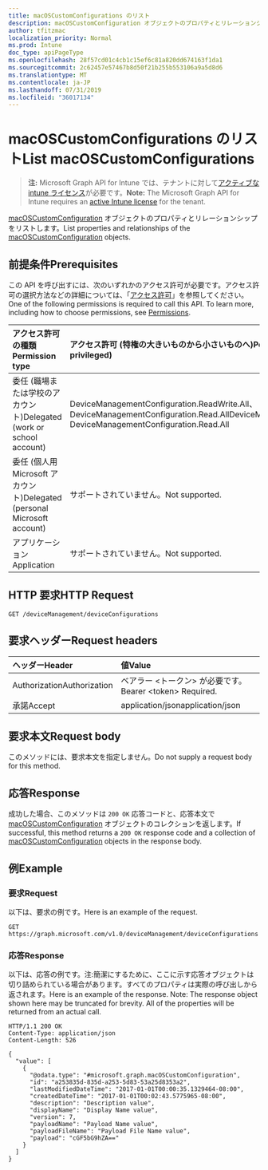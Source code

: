 ```yaml
---
title: macOSCustomConfigurations のリスト
description: macOSCustomConfiguration オブジェクトのプロパティとリレーションシップをリストします。
author: tfitzmac
localization_priority: Normal
ms.prod: Intune
doc_type: apiPageType
ms.openlocfilehash: 28f57cd01c4cb1c15ef6c81a820dd674163f1da1
ms.sourcegitcommit: 2c62457e57467b8d50f21b255b553106a9a5d8d6
ms.translationtype: MT
ms.contentlocale: ja-JP
ms.lasthandoff: 07/31/2019
ms.locfileid: "36017134"
---
```

# <a name="list-macoscustomconfigurations"></a><span data-ttu-id="d2d03-103">macOSCustomConfigurations のリスト</span><span class="sxs-lookup"><span data-stu-id="d2d03-103">List macOSCustomConfigurations</span></span>

> <span data-ttu-id="d2d03-104">**注:** Microsoft Graph API for Intune では、テナントに対して[アクティブな intune ライセンス](https://go.microsoft.com/fwlink/?linkid=839381)が必要です。</span><span class="sxs-lookup"><span data-stu-id="d2d03-104">**Note:** The Microsoft Graph API for Intune requires an [active Intune license](https://go.microsoft.com/fwlink/?linkid=839381) for the tenant.</span></span>

<span data-ttu-id="d2d03-105">[macOSCustomConfiguration](../resources/intune-deviceconfig-macoscustomconfiguration.md) オブジェクトのプロパティとリレーションシップをリストします。</span><span class="sxs-lookup"><span data-stu-id="d2d03-105">List properties and relationships of the [macOSCustomConfiguration](../resources/intune-deviceconfig-macoscustomconfiguration.md) objects.</span></span>

## <a name="prerequisites"></a><span data-ttu-id="d2d03-106">前提条件</span><span class="sxs-lookup"><span data-stu-id="d2d03-106">Prerequisites</span></span>
<span data-ttu-id="d2d03-p101">この API を呼び出すには、次のいずれかのアクセス許可が必要です。アクセス許可の選択方法などの詳細については、「[アクセス許可](/graph/permissions-reference)」を参照してください。</span><span class="sxs-lookup"><span data-stu-id="d2d03-p101">One of the following permissions is required to call this API. To learn more, including how to choose permissions, see [Permissions](/graph/permissions-reference).</span></span>

|<span data-ttu-id="d2d03-109">アクセス許可の種類</span><span class="sxs-lookup"><span data-stu-id="d2d03-109">Permission type</span></span>|<span data-ttu-id="d2d03-110">アクセス許可 (特権の大きいものから小さいものへ)</span><span class="sxs-lookup"><span data-stu-id="d2d03-110">Permissions (from most to least privileged)</span></span>|
|:---|:---|
|<span data-ttu-id="d2d03-111">委任 (職場または学校のアカウント)</span><span class="sxs-lookup"><span data-stu-id="d2d03-111">Delegated (work or school account)</span></span>|<span data-ttu-id="d2d03-112">DeviceManagementConfiguration.ReadWrite.All、DeviceManagementConfiguration.Read.All</span><span class="sxs-lookup"><span data-stu-id="d2d03-112">DeviceManagementConfiguration.ReadWrite.All, DeviceManagementConfiguration.Read.All</span></span>|
|<span data-ttu-id="d2d03-113">委任 (個人用 Microsoft アカウント)</span><span class="sxs-lookup"><span data-stu-id="d2d03-113">Delegated (personal Microsoft account)</span></span>|<span data-ttu-id="d2d03-114">サポートされていません。</span><span class="sxs-lookup"><span data-stu-id="d2d03-114">Not supported.</span></span>|
|<span data-ttu-id="d2d03-115">アプリケーション</span><span class="sxs-lookup"><span data-stu-id="d2d03-115">Application</span></span>|<span data-ttu-id="d2d03-116">サポートされていません。</span><span class="sxs-lookup"><span data-stu-id="d2d03-116">Not supported.</span></span>|

## <a name="http-request"></a><span data-ttu-id="d2d03-117">HTTP 要求</span><span class="sxs-lookup"><span data-stu-id="d2d03-117">HTTP Request</span></span>
<!-- {
  "blockType": "ignored"
}
-->
``` http
GET /deviceManagement/deviceConfigurations
```

## <a name="request-headers"></a><span data-ttu-id="d2d03-118">要求ヘッダー</span><span class="sxs-lookup"><span data-stu-id="d2d03-118">Request headers</span></span>
|<span data-ttu-id="d2d03-119">ヘッダー</span><span class="sxs-lookup"><span data-stu-id="d2d03-119">Header</span></span>|<span data-ttu-id="d2d03-120">値</span><span class="sxs-lookup"><span data-stu-id="d2d03-120">Value</span></span>|
|:---|:---|
|<span data-ttu-id="d2d03-121">Authorization</span><span class="sxs-lookup"><span data-stu-id="d2d03-121">Authorization</span></span>|<span data-ttu-id="d2d03-122">ベアラー &lt;トークン&gt; が必要です。</span><span class="sxs-lookup"><span data-stu-id="d2d03-122">Bearer &lt;token&gt; Required.</span></span>|
|<span data-ttu-id="d2d03-123">承諾</span><span class="sxs-lookup"><span data-stu-id="d2d03-123">Accept</span></span>|<span data-ttu-id="d2d03-124">application/json</span><span class="sxs-lookup"><span data-stu-id="d2d03-124">application/json</span></span>|

## <a name="request-body"></a><span data-ttu-id="d2d03-125">要求本文</span><span class="sxs-lookup"><span data-stu-id="d2d03-125">Request body</span></span>
<span data-ttu-id="d2d03-126">このメソッドには、要求本文を指定しません。</span><span class="sxs-lookup"><span data-stu-id="d2d03-126">Do not supply a request body for this method.</span></span>

## <a name="response"></a><span data-ttu-id="d2d03-127">応答</span><span class="sxs-lookup"><span data-stu-id="d2d03-127">Response</span></span>
<span data-ttu-id="d2d03-128">成功した場合、このメソッドは `200 OK` 応答コードと、応答本文で [macOSCustomConfiguration](../resources/intune-deviceconfig-macoscustomconfiguration.md) オブジェクトのコレクションを返します。</span><span class="sxs-lookup"><span data-stu-id="d2d03-128">If successful, this method returns a `200 OK` response code and a collection of [macOSCustomConfiguration](../resources/intune-deviceconfig-macoscustomconfiguration.md) objects in the response body.</span></span>

## <a name="example"></a><span data-ttu-id="d2d03-129">例</span><span class="sxs-lookup"><span data-stu-id="d2d03-129">Example</span></span>

### <a name="request"></a><span data-ttu-id="d2d03-130">要求</span><span class="sxs-lookup"><span data-stu-id="d2d03-130">Request</span></span>
<span data-ttu-id="d2d03-131">以下は、要求の例です。</span><span class="sxs-lookup"><span data-stu-id="d2d03-131">Here is an example of the request.</span></span>
``` http
GET https://graph.microsoft.com/v1.0/deviceManagement/deviceConfigurations
```

### <a name="response"></a><span data-ttu-id="d2d03-132">応答</span><span class="sxs-lookup"><span data-stu-id="d2d03-132">Response</span></span>
<span data-ttu-id="d2d03-p102">以下は、応答の例です。注:簡潔にするために、ここに示す応答オブジェクトは切り詰められている場合があります。すべてのプロパティは実際の呼び出しから返されます。</span><span class="sxs-lookup"><span data-stu-id="d2d03-p102">Here is an example of the response. Note: The response object shown here may be truncated for brevity. All of the properties will be returned from an actual call.</span></span>
``` http
HTTP/1.1 200 OK
Content-Type: application/json
Content-Length: 526

{
  "value": [
    {
      "@odata.type": "#microsoft.graph.macOSCustomConfiguration",
      "id": "a253835d-835d-a253-5d83-53a25d8353a2",
      "lastModifiedDateTime": "2017-01-01T00:00:35.1329464-08:00",
      "createdDateTime": "2017-01-01T00:02:43.5775965-08:00",
      "description": "Description value",
      "displayName": "Display Name value",
      "version": 7,
      "payloadName": "Payload Name value",
      "payloadFileName": "Payload File Name value",
      "payload": "cGF5bG9hZA=="
    }
  ]
}
```



